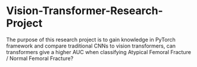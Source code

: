 # Vision-Transformer-Research-Project
The purpose of this research project is to gain knowledge in PyTorch framework and compare traditional CNNs to vision transformers, can transformers give a higher AUC when classifying Atypical Femoral Fracture / Normal Femoral Fracture?
